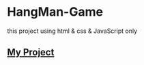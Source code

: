 # HangMan-Game
this project using html & css & JavaScript only 

<h2><a href='https://abdelrahmanelzayat.github.io/HangMan-Game/'>My Project</a></h2>
